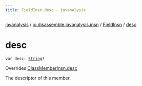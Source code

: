 ```yaml
---
title: FieldInsn.desc - javanalysis
---
```


[javanalysis](../../index.html) / [io.disassemble.javanalysis.insn](../index.html) / [FieldInsn](index.html) / [desc](./desc.html)

# desc

`var desc: `[`String`](https://kotlinlang.org/api/latest/jvm/stdlib/kotlin/-string/index.html)`?`

Overrides [ClassMemberInsn.desc](../-class-member-insn/desc.html)

The descriptor of this member.


